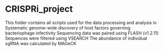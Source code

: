 # CRISPRi_project

This folder contains all scripts used for the data processing and analysis in Systematic genome-wide discovery of host factors governing bacteriophage infectivity
Sequencing data was paired using FLASH (v1.2.11)
Sequences were filtered using VSEARCH
The abundance of individual sgRNA was calculated by MAGeCK 
